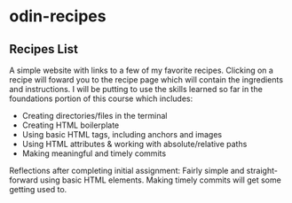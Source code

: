 # odin-recipes

## Recipes List

A simple website with links to a few of my favorite recipes. Clicking on a recipe will foward you to the recipe page which will contain the ingredients and instructions. I will be putting to use the skills learned so far in the foundations portion of this course which includes:

- Creating directories/files in the terminal
- Creating HTML boilerplate
- Using basic HTML tags, including anchors and images
- Using HTML attributes & working with absolute/relative paths
- Making meaningful and timely commits

Reflections after completing initial assignment: Fairly simple and straight-forward using basic HTML elements. Making timely commits will get some getting used to.
